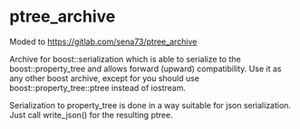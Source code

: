# ptree_archive

Moded to https://gitlab.com/sena73/ptree_archive

Archive for boost::serialization which is able to serialize to the
boost::property_tree and allows forward (upward) compatibility. Use it as any other boost archive, except for you
should use boost::property_tree::ptree instead of iostream.

Serialization to property_tree is done in a way suitable for json
serialization. Just call write_json() for the resulting ptree.

